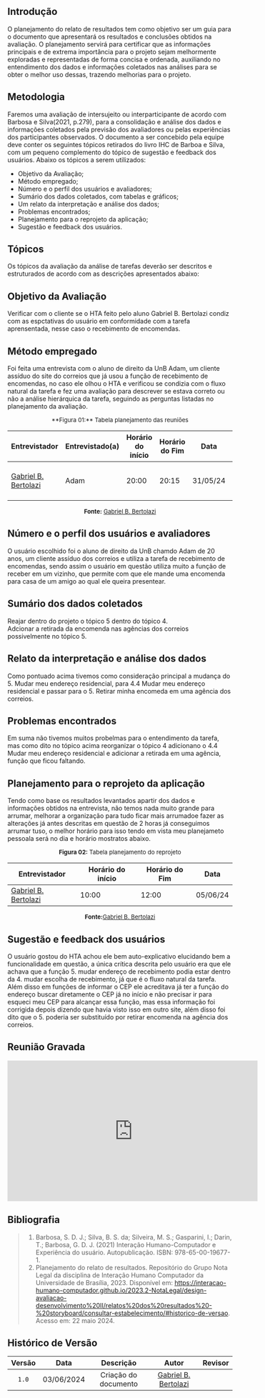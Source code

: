## Introdução

O planejamento do relato de resultados tem como objetivo ser um guia para o documento que apresentará os resultados e conclusões obtidos na avaliação. O planejamento servirá para certificar que as informações principais e de extrema importância para o projeto sejam melhormente exploradas e representadas de forma concisa e ordenada, auxiliando no entendimento dos dados e informações coletados nas análises para se obter o melhor uso dessas, trazendo melhorias para o projeto.

## Metodologia

Faremos uma avaliação de intersujeito ou interparticipante de acordo com Barbosa e Silva(2021, p.279), para a consolidação e análise dos dados e informações coletados pela previsão dos avaliadores ou pelas experiências dos participantes observados. O documento a ser concebido pela equipe deve conter os seguintes tópicos retirados do livro IHC de Barboa e Silva, com um pequeno complemento do tópico de sugestão e feedback dos usuários. Abaixo os tópicos a serem utilizados:

* Objetivo da Avaliação;
* Método empregado;
* Número e o perfil dos usuários e avaliadores;
* Sumário dos dados coletados, com tabelas e gráficos;
* Um relato da interpretação e análise dos dados;
* Problemas encontrados;
* Planejamento para o reprojeto da aplicação;
* Sugestão e feedback dos usuários.


## Tópicos

Os tópicos da avaliação da análise de tarefas deverão ser descritos e estruturados de acordo com as descrições apresentados abaixo:


## Objetivo da Avaliação

Verificar com o cliente se o HTA feito pelo aluno Gabriel B. Bertolazi condiz com as espctativas do usuário em conformidade com a tarefa aprensentada, nesse caso o recebimento de encomendas.

## Método empregado

Foi feita uma entrevista com o aluno de direito da UnB Adam, um cliente assíduo do site do correios que já usou a função de recebimento de encomendas, no caso ele olhou o HTA e verificou se condizia com o fluxo natural da tarefa e fez uma avaliação para descrever se estava correto ou não a análise hierárquica da tarefa, seguindo as perguntas listadas no planejamento da avaliação.

<center>
<font size="2"><p style="text-align: center">**Figura 01:** Tabela planejamento das reuniões</p></font>

| **Entrevistador** |**Entrevistado(a)**|**Horário do início**|**Horário do Fim**|**Data**|**Local**|
|--|--|--|--|--|--|
|[Gabriel B. Bertolazi][GabrielbGH]| Adam |20:00|20:15|31/05/24|Residencial maestri (Sala de reuniões)|

<font size="2"><p style="text-align: center">**Fonte:** [Gabriel B. Bertolazi][GabrielbGH] </p></font>
</center>

## Número e o perfil dos usuários e avaliadores

O usuário escolhido foi o aluno de direito da UnB chamdo Adam de 20 anos, um cliente assíduo dos correios e utiliza a tarefa de recebimento de encomendas, sendo assim o usuário em questão utiliza muito a função de receber em um vizinho, que permite com que ele mande uma encomenda para casa de um amigo ao qual ele queira presentear.

## Sumário dos dados coletados

Reajar dentro do projeto o tópico 5 dentro do tópico 4.<br>Adcionar a retirada da encomenda nas agências dos correios possivelmente no tópico 5.

## Relato da interpretação e análise dos dados

Como pontuado acima tivemos como consideração principal a mudança do 5. Mudar meu endereço residencial, para 4.4 Mudar meu endereço residencial e passar para o 5. Retirar minha encomeda em uma agência dos correios. 

## Problemas encontrados

Em suma não tivemos muitos probelmas para o entendimento da tarefa, mas como dito no tópico acima reorganizar o tópico 4 adicionano o 4.4 Mudar meu endereço residencial e adicionar a retirada em uma agência, função que ficou faltando.

## Planejamento para o reprojeto da aplicação

Tendo como base os resultados levantados apartir dos dados e informações obtidos na entrevista, não temos nada muito grande para arrumar, melhorar a organização para tudo ficar mais arrumadoe fazer as alterações já antes descritas em questão de 2 horas já conseguimos arrumar tuso, o melhor horário para isso tendo em vista meu planejameto pessoala será no dia  e horário mostratos abaixo. 

<center>

<font size="2"><p style="text-align: center">**Figura 02:** Tabela planejamento do reprojeto</p></font>

| **Entrevistador** |**Horário do início**|**Horário do Fim**|**Data**|
|--|--|--|--|
|[Gabriel B. Bertolazi][GabrielbGH]|10:00|12:00|05/06/24|


<font size="2"><p style="text-align: center">**Fonte:**[Gabriel B. Bertolazi][GabrielbGH] </p></font>
</center>


## Sugestão e feedback dos usuários

O usuário gostou do HTA achou ele bem auto-explicativo elucidando bem a funcionalidade em questão, a única crítica descrita pelo usuário era que ele achava que a função 5. mudar endereço de recebimento podia estar dentro da 4. mudar escolha de recebimento, já que é o fluxo natural da tarefa. Além disso em funções de informar o CEP ele acreditava já ter a função do endereço buscar diretamente o CEP já no início e não precisar ir para esqueci meu CEP para alcançar essa função, mas essa informação foi corrigida depois dizendo que havia visto isso em outro site, além disso foi dito que o 5. poderia ser substituído por retirar encomenda na agência dos correios.

## Reunião Gravada

<iframe width="560" height="315" src="https://youtu.be/5B7uw47I23U" title="YouTube video player" frameborder="0" allow="accelerometer; autoplay; clipboard-write; encrypted-media; gyroscope; picture-in-picture; web-share" referrerpolicy="strict-origin-when-cross-origin" allowfullscreen></iframe>


## Bibliografia

> 1. Barbosa, S. D. J.; Silva, B. S. da; Silveira, M. S.; Gasparini, I.; Darin, T.; Barbosa, G. D. J. (2021) Interação Humano-Computador e Experiência do usuário. Autopublicação. ISBN: 978-65-00-19677-1. 
> 2. Planejamento do relato de resultados. Repositório do Grupo Nota Legal da disciplina de Interação Humano Computador da Universidade de Brasília, 2023. Disponível em: <https://interacao-humano-computador.github.io/2023.2-NotaLegal/design-avaliacao-desenvolvimento%20II/relatos%20dos%20resultados%20-%20storyboard/consultar-estabelecimento/#historico-de-versao>. Acesso em: 22 maio 2024.


## Histórico de Versão

| Versão | Data | Descrição | Autor | Revisor
|:-:|:-:|:-:|:-:|:-:|
|`1.0`| 03/06/2024 | Criação do documento| [Gabriel B. Bertolazi][GabrielbGH] |  |

[GabrielfGH]: https://github.com/MMcLovin
[GabrielbGH]: https://github.com/https://github.com/Bertolazi
[ClaudioGH]: https://github.com/claudiohsc
[EliasGH]: https://www.github.com/EliasOliver21
[PabloGH]: https://github.com/pabloheika
[RicardoGH]: https://www.github.com/avmricardo
